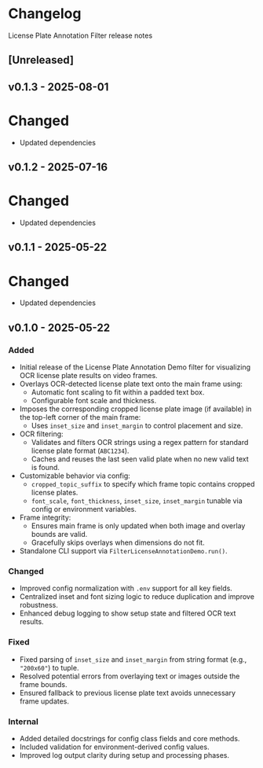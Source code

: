 # Changelog
License Plate Annotation Filter release notes

## [Unreleased]

## v0.1.3 - 2025-08-01

# Changed
- Updated dependencies

## v0.1.2 - 2025-07-16

# Changed
- Updated dependencies

## v0.1.1 - 2025-05-22

# Changed
- Updated dependencies

## v0.1.0 - 2025-05-22

### Added
- Initial release of the License Plate Annotation Demo filter for visualizing OCR license plate results on video frames.
- Overlays OCR-detected license plate text onto the main frame using:
  - Automatic font scaling to fit within a padded text box.
  - Configurable font scale and thickness.
- Imposes the corresponding cropped license plate image (if available) in the top-left corner of the main frame:
  - Uses `inset_size` and `inset_margin` to control placement and size.
- OCR filtering:
  - Validates and filters OCR strings using a regex pattern for standard license plate format (`ABC1234`).
  - Caches and reuses the last seen valid plate when no new valid text is found.
- Customizable behavior via config:
  - `cropped_topic_suffix` to specify which frame topic contains cropped license plates.
  - `font_scale`, `font_thickness`, `inset_size`, `inset_margin` tunable via config or environment variables.
- Frame integrity:
  - Ensures main frame is only updated when both image and overlay bounds are valid.
  - Gracefully skips overlays when dimensions do not fit.
- Standalone CLI support via `FilterLicenseAnnotationDemo.run()`.

### Changed
- Improved config normalization with `.env` support for all key fields.
- Centralized inset and font sizing logic to reduce duplication and improve robustness.
- Enhanced debug logging to show setup state and filtered OCR text results.

### Fixed
- Fixed parsing of `inset_size` and `inset_margin` from string format (e.g., `"200x60"`) to tuple.
- Resolved potential errors from overlaying text or images outside the frame bounds.
- Ensured fallback to previous license plate text avoids unnecessary frame updates.

### Internal
- Added detailed docstrings for config class fields and core methods.
- Included validation for environment-derived config values.
- Improved log output clarity during setup and processing phases.
